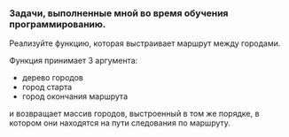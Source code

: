 ### Задачи, выполненные мной во время обучения программированию.
Реализуйте функцию, которая выстраивает маршрут между городами.

Функция принимает 3 аргумента:
- дерево городов
- город старта
- город окончания маршрута

и возвращает массив городов, выстроенный в том же порядке, в котором они находятся на пути следования по маршруту.
